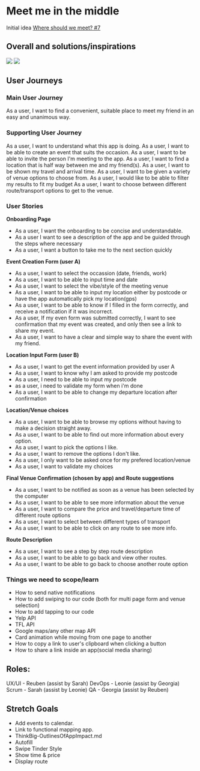 # Meet me in the middle
Initial idea [Where should we meet? #7](https://github.com/fac-17/student-project-ideas/issues/7#issue-475546550)
## Overall and solutions/inspirations
![](https://i.imgur.com/xJ861yL.png)
![](https://i.imgur.com/dKNKF8o.png)

## User Journeys 
### Main User Journey 
As a user, I want to find a convenient, suitable place to meet my friend in 
an easy and unanimous way. 

### Supporting User Journey 
As a user, I want to understand what this app is doing. 
As a user, I want to be able to create an event that suits the occasion.
As a user, I want to be able to invite the person I'm meeting to the app.
As a user, I want to find a location that is half way between me and my friend(s). 
As a user, I want to be shown my travel and arrival time.
As a user, I want to be given a variety of venue options to choose from.
As a user, I would like to be able to filter my results to fit my budget
As a user, I want to choose between different route/transport options to get to the venue. 

### User Stories 
**Onboarding Page**
- As a user, I want the onboarding to be concise and understandable.
- As a user I want to see a description of the app and be guided through the steps where necessary
- As a user, I want a button to take me to the next section quickly

**Event Creation Form (user A)**
- As a user, I want to select the occassion (date, friends, work)
- As a user, I want to be able to input time and date 
- As a user, I want to select the vibe/style of the meeting venue
- As a user, I want to be able to input my location either by postcode or have the app automatically pick my location(gps)
- As a user, I want to be able to know if I filled in the form correctly, and receive a notification if it was incorrect.
- As a user, If my even form was submitted correctly, I want to see confirmation that my event was created, and only then see a link to share my event.
- As a user, I want to have a clear and simple way to share the event with my friend.

**Location Input Form (user B)**
- As a user, I want to get the event information provided by user A 
- As a user, I want to know why I am asked to provide my postcode
- As a user, I need to be able to input my postcode
- as a user, i need to validate my form when i'm done
- As a user, I want to be able to change my departure location after confirmation

**Location/Venue choices**
- As a user, I want to be able to browse my options without having to make a decision straight away.
- As a user, I want to be able to find out more information about every option.
- As a user, I want to pick the options I like.
- As a user, I want to remove the options I don't like.
- As a user, I only want to be asked once for my prefered location/venue
- As a user, I want to validate my choices

**Final Venue Confirmation (chosen by app) and Route suggestions** 
- As a user, I want to be notified as soon as a venue has been selected by the computer
- As a user, I want to be able to see more information about the venue 
- As a user, I want to compare the price and travel/departure time of different route options 
- As a user, I want to select between different types of transport 
- As a user, I want to be able to click on any route to see more info.

**Route Description**
- As a user, I want to see a step by step route description
- As a user, I want to be able to go back and view other routes.
- As a user, I want to be able to go back to choose another route option

### Things we need to scope/learn
- How to send native notifications
- How to add swiping to our code (both for multi page form and venue selection)
- How to add tapping to our code
- Yelp API
- TFL API
- Google maps/any other map API
- Card animation while moving from one page to another
- How to copy a link to user's clipboard when clicking a button
- How to share a link inside an app(social media sharing)

## Roles:
UX/UI - Reuben (assist by Sarah)
DevOps - Leonie (assist by Georgia)
Scrum - Sarah (assist by Leonie)
QA - Georgia (assist by Reuben)

## Stretch Goals
- Add events to calendar.
- Link to functional mapping app.
- ThinkBig-OutlinesOfAppImpact.md
- Autofill 
- Swipe Tinder Style 
- Show time & price
- Display route
